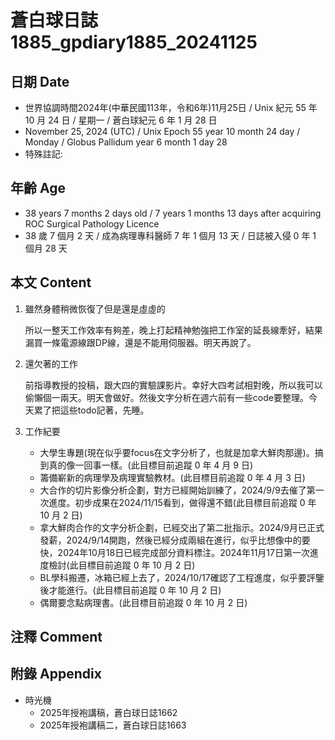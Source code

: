 [_metadata_:encoding]: - "utf-8"
[_metadata_:language]: - "zh-Hant-TW"
[_metadata_:fileformat]: - "markdown"
[_metadata_:MIME_type]: - "text/plain"
[_metadata_:markdown_version]: - "commonmark version 0.30"
[_metadata_:markdown_spec]: - "https://spec.commonmark.org/0.30/"

# 蒼白球日誌1885_gpdiary1885_20241125 #

## 日期 Date ##

* 世界協調時間2024年(中華民國113年，令和6年)11月25日 / Unix 紀元 55 年 10 月 24 日 / 星期一 / 蒼白球紀元 6 年 1 月 28 日
* November 25, 2024 (UTC) / Unix Epoch 55 year 10 month 24 day / Monday / Globus Pallidum year 6 month 1 day 28
* 特殊註記:

## 年齡 Age ##

* 38 years 7 months 2 days old / 7 years 1 months 13 days after acquiring ROC Surgical Pathology Licence
* 38 歲 7 個月 2 天 / 成為病理專科醫師 7 年 1 個月 13 天 / 日誌被入侵 0 年 1 個月 28 天

## 本文 Content ##

1. 雖然身體稍微恢復了但是還是虛虛的

    所以一整天工作效率有夠差，晚上打起精神勉強把工作室的延長線牽好，結果漏買一條電源線跟DP線，還是不能用伺服器。明天再說了。

2. 還欠著的工作

    前指導教授的投稿，跟大四的實驗課影片。幸好大四考試相對晚，所以我可以偷懶個一兩天。明天會做好。然後文字分析在週六前有一些code要整理。今天累了把這些todo記著，先睡。

3. 工作紀要

    - 大學生專題(現在似乎要focus在文字分析了，也就是加拿大鮮肉那邊)。搞到真的像一回事一樣。(此目標目前追蹤 0 年 4 月 9 日)
    - 籌備嶄新的病理學及病理實驗教材。(此目標目前追蹤 0 年 4 月 3 日)
    - 大合作的切片影像分析企劃，對方已經開始訓練了，2024/9/9去催了第一次進度。初步成果在2024/11/15看到，做得還不錯(此目標目前追蹤 0 年 10 月 2 日)
    - 拿大鮮肉合作的文字分析企劃，已經交出了第二批指示。2024/9月已正式發薪，2024/9/14開跑，然後已經分成兩組在進行，似乎比想像中的要快，2024年10月18日已經完成部分資料標注。2024年11月17日第一次進度檢討(此目標目前追蹤 0 年 10 月 2 日)
    - BL學科搬遷，冰箱已經上去了，2024/10/17確認了工程進度，似乎要評鑒後才能進行。(此目標目前追蹤 0 年 10 月 2 日)
    - 偶爾要念點病理書。(此目標目前追蹤 0 年 10 月 2 日)

## 注釋 Comment ##


## 附錄 Appendix ##

* 時光機
    - 2025年授袍講稿，蒼白球日誌1662
    - 2025年授袍講稿二，蒼白球日誌1663
